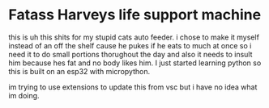 # Fatass Harveys life support machine

this is uh this shits for my stupid cats auto feeder. i chose to make it myself instead of an off the shelf cause he pukes if he eats to much at once so i need it to do small portions thorughout the day and also it needs to insult him because hes fat and no body likes him. I just started learning python so this is built on an esp32 with micropython. 

im trying to use extensions to update this from vsc but i have no idea what im doing.
